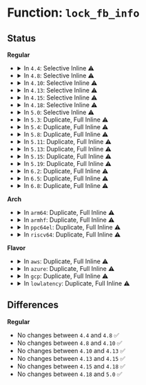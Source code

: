 # Function: <code>lock_fb_info</code>

## Status
<b>Regular</b>
<ul>
<li>
<details>
<summary>In <code>4.4</code>: Selective Inline ⚠️</summary>

```c
int lock_fb_info(struct fb_info *info);
```

**Collision:** Unique Global

**Inline:** Selective

**Transformation:** False

**Instances:**

```
In drivers/video/fbdev/core/fbmem.c (ffffffff8146c250)
Location: drivers/video/fbdev/core/fbmem.c:77
Inline: True
Inline callers:
  - drivers/video/fbdev/core/fbmem.c:do_fb_ioctl
  - drivers/video/fbdev/core/fbmem.c:do_fb_ioctl
  - drivers/video/fbdev/core/fbmem.c:do_fb_ioctl
  - drivers/video/fbdev/core/fbmem.c:do_fb_ioctl
  - drivers/video/fbdev/core/fbmem.c:do_fb_ioctl
  - drivers/video/fbdev/core/fbmem.c:do_fb_ioctl
  - drivers/video/fbdev/core/fbmem.c:do_fb_ioctl
  - drivers/video/fbdev/core/fbmem.c:do_fb_ioctl
  - drivers/video/fbdev/core/fbmem.c:do_fb_ioctl
  - drivers/video/fbdev/core/fbmem.c:do_unregister_framebuffer
  - drivers/video/fbdev/core/fbmem.c:register_framebuffer
Direct callers:
  - drivers/video/console/fbcon.c:fbcon_blank
  - drivers/video/fbdev/core/fbcmap.c:fb_set_user_cmap
  - drivers/video/fbdev/core/fbsysfs.c:store_fbstate
  - drivers/video/fbdev/core/fbsysfs.c:store_modes
```
**Symbols:**

```
ffffffff8146c250-ffffffff8146c28e: lock_fb_info (STB_GLOBAL)
```
</details>
</li>
<li>
<details>
<summary>In <code>4.8</code>: Selective Inline ⚠️</summary>

```c
int lock_fb_info(struct fb_info *info);
```

**Collision:** Unique Global

**Inline:** Selective

**Transformation:** False

**Instances:**

```
In drivers/video/fbdev/core/fbmem.c (ffffffff814bc176)
Location: drivers/video/fbdev/core/fbmem.c:77
Inline: True
Inline callers:
  - drivers/video/fbdev/core/fbmem.c:register_framebuffer
  - drivers/video/fbdev/core/fbmem.c:do_unregister_framebuffer
  - drivers/video/fbdev/core/fbmem.c:do_fb_ioctl
  - drivers/video/fbdev/core/fbmem.c:do_fb_ioctl
  - drivers/video/fbdev/core/fbmem.c:do_fb_ioctl
  - drivers/video/fbdev/core/fbmem.c:do_fb_ioctl
  - drivers/video/fbdev/core/fbmem.c:do_fb_ioctl
  - drivers/video/fbdev/core/fbmem.c:do_fb_ioctl
  - drivers/video/fbdev/core/fbmem.c:do_fb_ioctl
  - drivers/video/fbdev/core/fbmem.c:do_fb_ioctl
  - drivers/video/fbdev/core/fbmem.c:do_fb_ioctl
Direct callers:
  - drivers/video/console/fbcon.c:fbcon_blank
  - drivers/video/fbdev/core/fbcmap.c:fb_set_user_cmap
  - drivers/video/fbdev/core/fbsysfs.c:store_fbstate
  - drivers/video/fbdev/core/fbsysfs.c:store_modes
```
**Symbols:**

```
ffffffff814ba5a0-ffffffff814ba5de: lock_fb_info (STB_GLOBAL)
```
</details>
</li>
<li>
<details>
<summary>In <code>4.10</code>: Selective Inline ⚠️</summary>

```c
int lock_fb_info(struct fb_info *info);
```

**Collision:** Unique Global

**Inline:** Selective

**Transformation:** False

**Instances:**

```
In drivers/video/fbdev/core/fbmem.c (ffffffff814de176)
Location: drivers/video/fbdev/core/fbmem.c:77
Inline: True
Inline callers:
  - drivers/video/fbdev/core/fbmem.c:register_framebuffer
  - drivers/video/fbdev/core/fbmem.c:do_unregister_framebuffer
  - drivers/video/fbdev/core/fbmem.c:do_fb_ioctl
  - drivers/video/fbdev/core/fbmem.c:do_fb_ioctl
  - drivers/video/fbdev/core/fbmem.c:do_fb_ioctl
  - drivers/video/fbdev/core/fbmem.c:do_fb_ioctl
  - drivers/video/fbdev/core/fbmem.c:do_fb_ioctl
  - drivers/video/fbdev/core/fbmem.c:do_fb_ioctl
  - drivers/video/fbdev/core/fbmem.c:do_fb_ioctl
  - drivers/video/fbdev/core/fbmem.c:do_fb_ioctl
  - drivers/video/fbdev/core/fbmem.c:do_fb_ioctl
Direct callers:
  - drivers/video/console/fbcon.c:fbcon_blank
  - drivers/video/fbdev/core/fbcmap.c:fb_set_user_cmap
  - drivers/video/fbdev/core/fbsysfs.c:store_fbstate
  - drivers/video/fbdev/core/fbsysfs.c:store_modes
```
**Symbols:**

```
ffffffff814dc5a0-ffffffff814dc5de: lock_fb_info (STB_GLOBAL)
```
</details>
</li>
<li>
<details>
<summary>In <code>4.13</code>: Selective Inline ⚠️</summary>

```c
int lock_fb_info(struct fb_info *info);
```

**Collision:** Unique Global

**Inline:** Selective

**Transformation:** False

**Instances:**

```
In drivers/video/fbdev/core/fbmem.c (ffffffff814e975d)
Location: drivers/video/fbdev/core/fbmem.c:77
Inline: True
Inline callers:
  - drivers/video/fbdev/core/fbmem.c:register_framebuffer
  - drivers/video/fbdev/core/fbmem.c:do_unregister_framebuffer
  - drivers/video/fbdev/core/fbmem.c:fb_compat_ioctl
  - drivers/video/fbdev/core/fbmem.c:do_fb_ioctl
  - drivers/video/fbdev/core/fbmem.c:do_fb_ioctl
  - drivers/video/fbdev/core/fbmem.c:do_fb_ioctl
  - drivers/video/fbdev/core/fbmem.c:do_fb_ioctl
  - drivers/video/fbdev/core/fbmem.c:do_fb_ioctl
  - drivers/video/fbdev/core/fbmem.c:do_fb_ioctl
  - drivers/video/fbdev/core/fbmem.c:do_fb_ioctl
  - drivers/video/fbdev/core/fbmem.c:do_fb_ioctl
  - drivers/video/fbdev/core/fbmem.c:do_fb_ioctl
Direct callers:
  - drivers/video/console/fbcon.c:fbcon_blank
  - drivers/video/fbdev/core/fbcmap.c:fb_set_user_cmap
  - drivers/video/fbdev/core/fbsysfs.c:store_fbstate
  - drivers/video/fbdev/core/fbsysfs.c:store_modes
```
**Symbols:**

```
ffffffff814e8150-ffffffff814e818e: lock_fb_info (STB_GLOBAL)
```
</details>
</li>
<li>
<details>
<summary>In <code>4.15</code>: Selective Inline ⚠️</summary>

```c
int lock_fb_info(struct fb_info *info);
```

**Collision:** Unique Global

**Inline:** Selective

**Transformation:** False

**Instances:**

```
In drivers/video/fbdev/core/fbmem.c (ffffffff8151e29d)
Location: drivers/video/fbdev/core/fbmem.c:79
Inline: True
Inline callers:
  - drivers/video/fbdev/core/fbmem.c:register_framebuffer
  - drivers/video/fbdev/core/fbmem.c:do_unregister_framebuffer
  - drivers/video/fbdev/core/fbmem.c:fb_compat_ioctl
  - drivers/video/fbdev/core/fbmem.c:do_fb_ioctl
  - drivers/video/fbdev/core/fbmem.c:do_fb_ioctl
  - drivers/video/fbdev/core/fbmem.c:do_fb_ioctl
  - drivers/video/fbdev/core/fbmem.c:do_fb_ioctl
  - drivers/video/fbdev/core/fbmem.c:do_fb_ioctl
  - drivers/video/fbdev/core/fbmem.c:do_fb_ioctl
  - drivers/video/fbdev/core/fbmem.c:do_fb_ioctl
  - drivers/video/fbdev/core/fbmem.c:do_fb_ioctl
  - drivers/video/fbdev/core/fbmem.c:do_fb_ioctl
Direct callers:
  - drivers/video/fbdev/core/fbcmap.c:fb_set_user_cmap
  - drivers/video/fbdev/core/fbsysfs.c:store_fbstate
  - drivers/video/fbdev/core/fbsysfs.c:store_modes
  - drivers/video/fbdev/core/fbcon.c:fbcon_blank
```
**Symbols:**

```
ffffffff8151cc50-ffffffff8151cc8e: lock_fb_info (STB_GLOBAL)
```
</details>
</li>
<li>
<details>
<summary>In <code>4.18</code>: Selective Inline ⚠️</summary>

```c
int lock_fb_info(struct fb_info *info);
```

**Collision:** Unique Global

**Inline:** Selective

**Transformation:** False

**Instances:**

```
In drivers/video/fbdev/core/fbmem.c (ffffffff81553e61)
Location: drivers/video/fbdev/core/fbmem.c:79
Inline: True
Inline callers:
  - drivers/video/fbdev/core/fbmem.c:register_framebuffer
  - drivers/video/fbdev/core/fbmem.c:unbind_console
  - drivers/video/fbdev/core/fbmem.c:fb_compat_ioctl
  - drivers/video/fbdev/core/fbmem.c:do_fb_ioctl
  - drivers/video/fbdev/core/fbmem.c:do_fb_ioctl
  - drivers/video/fbdev/core/fbmem.c:do_fb_ioctl
  - drivers/video/fbdev/core/fbmem.c:do_fb_ioctl
  - drivers/video/fbdev/core/fbmem.c:do_fb_ioctl
  - drivers/video/fbdev/core/fbmem.c:do_fb_ioctl
  - drivers/video/fbdev/core/fbmem.c:do_fb_ioctl
  - drivers/video/fbdev/core/fbmem.c:do_fb_ioctl
  - drivers/video/fbdev/core/fbmem.c:do_fb_ioctl
Direct callers:
  - drivers/video/fbdev/core/fbcmap.c:fb_set_user_cmap
  - drivers/video/fbdev/core/fbsysfs.c:store_fbstate
  - drivers/video/fbdev/core/fbsysfs.c:store_modes
  - drivers/video/fbdev/core/fbcon.c:fbcon_blank
```
**Symbols:**

```
ffffffff815528e0-ffffffff8155291b: lock_fb_info (STB_GLOBAL)
```
</details>
</li>
<li>
<details>
<summary>In <code>5.0</code>: Selective Inline ⚠️</summary>

```c
int lock_fb_info(struct fb_info *info);
```

**Collision:** Unique Global

**Inline:** Selective

**Transformation:** False

**Instances:**

```
In drivers/video/fbdev/core/fbmem.c (ffffffff8156b648)
Location: drivers/video/fbdev/core/fbmem.c:83
Inline: True
Inline callers:
  - drivers/video/fbdev/core/fbmem.c:register_framebuffer
  - drivers/video/fbdev/core/fbmem.c:unbind_console
  - drivers/video/fbdev/core/fbmem.c:fb_compat_ioctl
  - drivers/video/fbdev/core/fbmem.c:do_fb_ioctl
  - drivers/video/fbdev/core/fbmem.c:do_fb_ioctl
  - drivers/video/fbdev/core/fbmem.c:do_fb_ioctl
  - drivers/video/fbdev/core/fbmem.c:do_fb_ioctl
  - drivers/video/fbdev/core/fbmem.c:do_fb_ioctl
  - drivers/video/fbdev/core/fbmem.c:do_fb_ioctl
  - drivers/video/fbdev/core/fbmem.c:do_fb_ioctl
  - drivers/video/fbdev/core/fbmem.c:do_fb_ioctl
  - drivers/video/fbdev/core/fbmem.c:do_fb_ioctl
Direct callers:
  - drivers/video/fbdev/core/fbcmap.c:fb_set_user_cmap
  - drivers/video/fbdev/core/fbsysfs.c:store_fbstate
  - drivers/video/fbdev/core/fbsysfs.c:store_modes
  - drivers/video/fbdev/core/fbcon.c:fbcon_blank
```
**Symbols:**

```
ffffffff8156a160-ffffffff8156a19b: lock_fb_info (STB_GLOBAL)
```
</details>
</li>
<li>
<details>
<summary>In <code>5.3</code>: Duplicate, Full Inline ⚠️</summary>

**Collision:** Static Duplication

**Inline:** Full

**Transformation:** False

**Instances:**

```
In drivers/video/fbdev/core/fbmem.c (ffffffff8159bb27)
Location: include/linux/fb.h:639
Inline: True
Inline callers:
  - drivers/video/fbdev/core/fbmem.c:register_framebuffer
  - drivers/video/fbdev/core/fbmem.c:unlink_framebuffer
  - drivers/video/fbdev/core/fbmem.c:fb_release
  - drivers/video/fbdev/core/fbmem.c:fb_open
  - drivers/video/fbdev/core/fbmem.c:fb_compat_ioctl
  - drivers/video/fbdev/core/fbmem.c:do_fb_ioctl
  - drivers/video/fbdev/core/fbmem.c:do_fb_ioctl
  - drivers/video/fbdev/core/fbmem.c:do_fb_ioctl
  - drivers/video/fbdev/core/fbmem.c:do_fb_ioctl
  - drivers/video/fbdev/core/fbmem.c:do_fb_ioctl
  - drivers/video/fbdev/core/fbmem.c:do_fb_ioctl
  - drivers/video/fbdev/core/fbmem.c:do_fb_ioctl
```
```
In drivers/video/fbdev/core/fbcmap.c (ffffffff8159f797)
Location: include/linux/fb.h:639
Inline: True
Inline callers:
  - drivers/video/fbdev/core/fbcmap.c:fb_set_user_cmap
```
```
In drivers/video/fbdev/core/fbsysfs.c (ffffffff8159fb3f)
Location: include/linux/fb.h:639
Inline: True
Inline callers:
  - drivers/video/fbdev/core/fbsysfs.c:store_fbstate
  - drivers/video/fbdev/core/fbsysfs.c:store_modes
```
</details>
</li>
<li>
<details>
<summary>In <code>5.4</code>: Duplicate, Full Inline ⚠️</summary>

**Collision:** Static Duplication

**Inline:** Full

**Transformation:** False

**Instances:**

```
In drivers/video/fbdev/core/fbmem.c (ffffffff815bd127)
Location: include/linux/fb.h:635
Inline: True
Inline callers:
  - drivers/video/fbdev/core/fbmem.c:register_framebuffer
  - drivers/video/fbdev/core/fbmem.c:unlink_framebuffer
  - drivers/video/fbdev/core/fbmem.c:fb_release
  - drivers/video/fbdev/core/fbmem.c:fb_open
  - drivers/video/fbdev/core/fbmem.c:fb_compat_ioctl
  - drivers/video/fbdev/core/fbmem.c:do_fb_ioctl
  - drivers/video/fbdev/core/fbmem.c:do_fb_ioctl
  - drivers/video/fbdev/core/fbmem.c:do_fb_ioctl
  - drivers/video/fbdev/core/fbmem.c:do_fb_ioctl
  - drivers/video/fbdev/core/fbmem.c:do_fb_ioctl
  - drivers/video/fbdev/core/fbmem.c:do_fb_ioctl
  - drivers/video/fbdev/core/fbmem.c:do_fb_ioctl
```
```
In drivers/video/fbdev/core/fbcmap.c (ffffffff815c0617)
Location: include/linux/fb.h:635
Inline: True
Inline callers:
  - drivers/video/fbdev/core/fbcmap.c:fb_set_user_cmap
```
```
In drivers/video/fbdev/core/fbsysfs.c (ffffffff815c09bf)
Location: include/linux/fb.h:635
Inline: True
Inline callers:
  - drivers/video/fbdev/core/fbsysfs.c:store_fbstate
  - drivers/video/fbdev/core/fbsysfs.c:store_modes
```
</details>
</li>
<li>
<details>
<summary>In <code>5.8</code>: Duplicate, Full Inline ⚠️</summary>

**Collision:** Static Duplication

**Inline:** Full

**Transformation:** False

**Instances:**

```
In drivers/video/fbdev/core/fbmem.c (ffffffff81666ccf)
Location: include/linux/fb.h:633
Inline: True
Inline callers:
  - drivers/video/fbdev/core/fbmem.c:do_unregister_framebuffer
  - drivers/video/fbdev/core/fbmem.c:do_register_framebuffer
  - drivers/video/fbdev/core/fbmem.c:fb_release
  - drivers/video/fbdev/core/fbmem.c:fb_open
  - drivers/video/fbdev/core/fbmem.c:fb_compat_ioctl
  - drivers/video/fbdev/core/fbmem.c:do_fb_ioctl
  - drivers/video/fbdev/core/fbmem.c:do_fb_ioctl
  - drivers/video/fbdev/core/fbmem.c:do_fb_ioctl
  - drivers/video/fbdev/core/fbmem.c:do_fb_ioctl
  - drivers/video/fbdev/core/fbmem.c:do_fb_ioctl
  - drivers/video/fbdev/core/fbmem.c:do_fb_ioctl
  - drivers/video/fbdev/core/fbmem.c:do_fb_ioctl
```
```
In drivers/video/fbdev/core/fbcmap.c (ffffffff8166a8e7)
Location: include/linux/fb.h:633
Inline: True
Inline callers:
  - drivers/video/fbdev/core/fbcmap.c:fb_set_user_cmap
```
```
In drivers/video/fbdev/core/fbsysfs.c (ffffffff8166ac8f)
Location: include/linux/fb.h:633
Inline: True
Inline callers:
  - drivers/video/fbdev/core/fbsysfs.c:store_fbstate
  - drivers/video/fbdev/core/fbsysfs.c:store_modes
```
</details>
</li>
<li>
<details>
<summary>In <code>5.11</code>: Duplicate, Full Inline ⚠️</summary>

**Collision:** Static Duplication

**Inline:** Full

**Transformation:** False

**Instances:**

```
In drivers/video/fbdev/core/fbmem.c (ffffffff816878af)
Location: include/linux/fb.h:634
Inline: True
Inline callers:
  - drivers/video/fbdev/core/fbmem.c:do_unregister_framebuffer
  - drivers/video/fbdev/core/fbmem.c:do_register_framebuffer
  - drivers/video/fbdev/core/fbmem.c:fb_release
  - drivers/video/fbdev/core/fbmem.c:fb_open
  - drivers/video/fbdev/core/fbmem.c:fb_compat_ioctl
  - drivers/video/fbdev/core/fbmem.c:fb_getput_cmap
  - drivers/video/fbdev/core/fbmem.c:do_fb_ioctl
  - drivers/video/fbdev/core/fbmem.c:do_fb_ioctl
  - drivers/video/fbdev/core/fbmem.c:do_fb_ioctl
  - drivers/video/fbdev/core/fbmem.c:do_fb_ioctl
  - drivers/video/fbdev/core/fbmem.c:do_fb_ioctl
  - drivers/video/fbdev/core/fbmem.c:do_fb_ioctl
  - drivers/video/fbdev/core/fbmem.c:do_fb_ioctl
```
```
In drivers/video/fbdev/core/fbcmap.c (ffffffff8168b257)
Location: include/linux/fb.h:634
Inline: True
Inline callers:
  - drivers/video/fbdev/core/fbcmap.c:fb_set_user_cmap
```
```
In drivers/video/fbdev/core/fbsysfs.c (ffffffff8168b5df)
Location: include/linux/fb.h:634
Inline: True
Inline callers:
  - drivers/video/fbdev/core/fbsysfs.c:store_fbstate
  - drivers/video/fbdev/core/fbsysfs.c:store_modes
```
</details>
</li>
<li>
<details>
<summary>In <code>5.13</code>: Duplicate, Full Inline ⚠️</summary>

**Collision:** Static Duplication

**Inline:** Full

**Transformation:** False

**Instances:**

```
In drivers/video/fbdev/core/fbmem.c (ffffffff8166a51f)
Location: include/linux/fb.h:634
Inline: True
Inline callers:
  - drivers/video/fbdev/core/fbmem.c:do_unregister_framebuffer
  - drivers/video/fbdev/core/fbmem.c:do_register_framebuffer
  - drivers/video/fbdev/core/fbmem.c:fb_release
  - drivers/video/fbdev/core/fbmem.c:fb_open
  - drivers/video/fbdev/core/fbmem.c:fb_getput_cmap
  - drivers/video/fbdev/core/fbmem.c:do_fb_ioctl
  - drivers/video/fbdev/core/fbmem.c:do_fb_ioctl
  - drivers/video/fbdev/core/fbmem.c:do_fb_ioctl
  - drivers/video/fbdev/core/fbmem.c:do_fb_ioctl
  - drivers/video/fbdev/core/fbmem.c:do_fb_ioctl
  - drivers/video/fbdev/core/fbmem.c:do_fb_ioctl
  - drivers/video/fbdev/core/fbmem.c:do_fb_ioctl
```
```
In drivers/video/fbdev/core/fbcmap.c (ffffffff8166df37)
Location: include/linux/fb.h:634
Inline: True
Inline callers:
  - drivers/video/fbdev/core/fbcmap.c:fb_set_user_cmap
```
```
In drivers/video/fbdev/core/fbsysfs.c (ffffffff8166e2c0)
Location: include/linux/fb.h:634
Inline: True
Inline callers:
  - drivers/video/fbdev/core/fbsysfs.c:store_fbstate
  - drivers/video/fbdev/core/fbsysfs.c:store_modes
```
</details>
</li>
<li>
<details>
<summary>In <code>5.15</code>: Duplicate, Full Inline ⚠️</summary>

**Collision:** Static Duplication

**Inline:** Full

**Transformation:** False

**Instances:**

```
In drivers/video/fbdev/core/fbmem.c (ffffffff816de3d0)
Location: include/linux/fb.h:636
Inline: True
Inline callers:
  - drivers/video/fbdev/core/fbmem.c:do_unregister_framebuffer
  - drivers/video/fbdev/core/fbmem.c:do_register_framebuffer
  - drivers/video/fbdev/core/fbmem.c:fb_release
  - drivers/video/fbdev/core/fbmem.c:fb_open
  - drivers/video/fbdev/core/fbmem.c:fb_getput_cmap
  - drivers/video/fbdev/core/fbmem.c:do_fb_ioctl
  - drivers/video/fbdev/core/fbmem.c:do_fb_ioctl
  - drivers/video/fbdev/core/fbmem.c:do_fb_ioctl
  - drivers/video/fbdev/core/fbmem.c:do_fb_ioctl
  - drivers/video/fbdev/core/fbmem.c:do_fb_ioctl
  - drivers/video/fbdev/core/fbmem.c:do_fb_ioctl
  - drivers/video/fbdev/core/fbmem.c:do_fb_ioctl
```
```
In drivers/video/fbdev/core/fbcmap.c (ffffffff816e1de7)
Location: include/linux/fb.h:636
Inline: True
Inline callers:
  - drivers/video/fbdev/core/fbcmap.c:fb_set_user_cmap
```
```
In drivers/video/fbdev/core/fbsysfs.c (ffffffff816e2490)
Location: include/linux/fb.h:636
Inline: True
Inline callers:
  - drivers/video/fbdev/core/fbsysfs.c:store_fbstate
  - drivers/video/fbdev/core/fbsysfs.c:store_modes
```
</details>
</li>
<li>
<details>
<summary>In <code>5.19</code>: Duplicate, Full Inline ⚠️</summary>

**Collision:** Static Duplication

**Inline:** Full

**Transformation:** False

**Instances:**

```
In drivers/video/fbdev/core/fbmem.c (ffffffff81808ac3)
Location: include/linux/fb.h:645
Inline: True
Inline callers:
  - drivers/video/fbdev/core/fbmem.c:fb_release
  - drivers/video/fbdev/core/fbmem.c:fb_open
  - drivers/video/fbdev/core/fbmem.c:fb_getput_cmap
  - drivers/video/fbdev/core/fbmem.c:do_fb_ioctl
  - drivers/video/fbdev/core/fbmem.c:do_fb_ioctl
  - drivers/video/fbdev/core/fbmem.c:do_fb_ioctl
  - drivers/video/fbdev/core/fbmem.c:do_fb_ioctl
  - drivers/video/fbdev/core/fbmem.c:do_fb_ioctl
  - drivers/video/fbdev/core/fbmem.c:do_fb_ioctl
  - drivers/video/fbdev/core/fbmem.c:do_fb_ioctl
```
```
In drivers/video/fbdev/core/fbcmap.c (ffffffff8180c02b)
Location: include/linux/fb.h:645
Inline: True
Inline callers:
  - drivers/video/fbdev/core/fbcmap.c:fb_set_user_cmap
```
```
In drivers/video/fbdev/core/fbsysfs.c (ffffffff8180c7fd)
Location: include/linux/fb.h:645
Inline: True
Inline callers:
  - drivers/video/fbdev/core/fbsysfs.c:store_fbstate
  - drivers/video/fbdev/core/fbsysfs.c:store_modes
  - drivers/video/fbdev/core/fbsysfs.c:activate
```
```
In drivers/video/fbdev/core/fbcon.c (ffffffff81810866)
Location: include/linux/fb.h:645
Inline: True
Inline callers:
  - drivers/video/fbdev/core/fbcon.c:fbcon_open
  - drivers/video/fbdev/core/fbcon.c:fbcon_release
```
</details>
</li>
<li>
<details>
<summary>In <code>6.2</code>: Duplicate, Full Inline ⚠️</summary>

**Collision:** Static Duplication

**Inline:** Full

**Transformation:** False

**Instances:**

```
In drivers/video/fbdev/core/fbmem.c (ffffffff81937413)
Location: include/linux/fb.h:640
Inline: True
Inline callers:
  - drivers/video/fbdev/core/fbmem.c:fb_release
  - drivers/video/fbdev/core/fbmem.c:fb_open
  - drivers/video/fbdev/core/fbmem.c:fb_getput_cmap
  - drivers/video/fbdev/core/fbmem.c:do_fb_ioctl
  - drivers/video/fbdev/core/fbmem.c:do_fb_ioctl
  - drivers/video/fbdev/core/fbmem.c:do_fb_ioctl
  - drivers/video/fbdev/core/fbmem.c:do_fb_ioctl
  - drivers/video/fbdev/core/fbmem.c:do_fb_ioctl
  - drivers/video/fbdev/core/fbmem.c:do_fb_ioctl
  - drivers/video/fbdev/core/fbmem.c:do_fb_ioctl
```
```
In drivers/video/fbdev/core/fbcmap.c (ffffffff8193a9db)
Location: include/linux/fb.h:640
Inline: True
Inline callers:
  - drivers/video/fbdev/core/fbcmap.c:fb_set_user_cmap
```
```
In drivers/video/fbdev/core/fbsysfs.c (ffffffff8193b21d)
Location: include/linux/fb.h:640
Inline: True
Inline callers:
  - drivers/video/fbdev/core/fbsysfs.c:store_fbstate
  - drivers/video/fbdev/core/fbsysfs.c:store_modes
  - drivers/video/fbdev/core/fbsysfs.c:activate
```
```
In drivers/video/fbdev/core/fbcon.c (ffffffff8193f686)
Location: include/linux/fb.h:640
Inline: True
Inline callers:
  - drivers/video/fbdev/core/fbcon.c:fbcon_open
  - drivers/video/fbdev/core/fbcon.c:fbcon_release
```
</details>
</li>
<li>
<details>
<summary>In <code>6.5</code>: Duplicate, Full Inline ⚠️</summary>

**Collision:** Static Duplication

**Inline:** Full

**Transformation:** False

**Instances:**

```
In drivers/video/fbdev/core/fbmem.c (ffffffff8197b4b3)
Location: include/linux/fb.h:620
Inline: True
Inline callers:
  - drivers/video/fbdev/core/fbmem.c:fb_release
  - drivers/video/fbdev/core/fbmem.c:fb_open
  - drivers/video/fbdev/core/fbmem.c:fb_getput_cmap
  - drivers/video/fbdev/core/fbmem.c:do_fb_ioctl
  - drivers/video/fbdev/core/fbmem.c:do_fb_ioctl
  - drivers/video/fbdev/core/fbmem.c:do_fb_ioctl
  - drivers/video/fbdev/core/fbmem.c:do_fb_ioctl
  - drivers/video/fbdev/core/fbmem.c:do_fb_ioctl
  - drivers/video/fbdev/core/fbmem.c:do_fb_ioctl
  - drivers/video/fbdev/core/fbmem.c:do_fb_ioctl
```
```
In drivers/video/fbdev/core/fbcmap.c (ffffffff8197e9db)
Location: include/linux/fb.h:620
Inline: True
Inline callers:
  - drivers/video/fbdev/core/fbcmap.c:fb_set_user_cmap
```
```
In drivers/video/fbdev/core/fbsysfs.c (ffffffff8197f21d)
Location: include/linux/fb.h:620
Inline: True
Inline callers:
  - drivers/video/fbdev/core/fbsysfs.c:store_fbstate
  - drivers/video/fbdev/core/fbsysfs.c:store_modes
  - drivers/video/fbdev/core/fbsysfs.c:activate
```
```
In drivers/video/fbdev/core/fbcon.c (ffffffff81983b96)
Location: include/linux/fb.h:620
Inline: True
Inline callers:
  - drivers/video/fbdev/core/fbcon.c:fbcon_open
  - drivers/video/fbdev/core/fbcon.c:fbcon_release
```
</details>
</li>
<li>
<details>
<summary>In <code>6.8</code>: Duplicate, Full Inline ⚠️</summary>

**Collision:** Static Duplication

**Inline:** Full

**Transformation:** False

**Instances:**

```
In drivers/video/fbdev/core/fbcmap.c (ffffffff819c53ab)
Location: include/linux/fb.h:605
Inline: True
Inline callers:
  - drivers/video/fbdev/core/fbcmap.c:fb_set_user_cmap
```
```
In drivers/video/fbdev/core/fb_chrdev.c (ffffffff819ca0e3)
Location: include/linux/fb.h:605
Inline: True
Inline callers:
  - drivers/video/fbdev/core/fb_chrdev.c:fb_release
  - drivers/video/fbdev/core/fb_chrdev.c:fb_open
  - drivers/video/fbdev/core/fb_chrdev.c:fb_getput_cmap
  - drivers/video/fbdev/core/fb_chrdev.c:do_fb_ioctl
  - drivers/video/fbdev/core/fb_chrdev.c:do_fb_ioctl
  - drivers/video/fbdev/core/fb_chrdev.c:do_fb_ioctl
  - drivers/video/fbdev/core/fb_chrdev.c:do_fb_ioctl
  - drivers/video/fbdev/core/fb_chrdev.c:do_fb_ioctl
  - drivers/video/fbdev/core/fb_chrdev.c:do_fb_ioctl
  - drivers/video/fbdev/core/fb_chrdev.c:do_fb_ioctl
```
```
In drivers/video/fbdev/core/fbsysfs.c (ffffffff819cb98d)
Location: include/linux/fb.h:605
Inline: True
Inline callers:
  - drivers/video/fbdev/core/fbsysfs.c:store_fbstate
  - drivers/video/fbdev/core/fbsysfs.c:store_modes
  - drivers/video/fbdev/core/fbsysfs.c:activate
```
```
In drivers/video/fbdev/core/fbcon.c (ffffffff819cd7a6)
Location: include/linux/fb.h:605
Inline: True
Inline callers:
  - drivers/video/fbdev/core/fbcon.c:fbcon_open
  - drivers/video/fbdev/core/fbcon.c:fbcon_release
```
</details>
</li>
</ul>
<b>Arch</b>
<ul>
<li>
<details>
<summary>In <code>arm64</code>: Duplicate, Full Inline ⚠️</summary>

**Collision:** Static Duplication

**Inline:** Full

**Transformation:** False

**Instances:**

```
In drivers/video/fbdev/core/fbmem.c (ffff800010743e00)
Location: include/linux/fb.h:635
Inline: True
Inline callers:
  - drivers/video/fbdev/core/fbmem.c:register_framebuffer
  - drivers/video/fbdev/core/fbmem.c:unlink_framebuffer
  - drivers/video/fbdev/core/fbmem.c:fb_release
  - drivers/video/fbdev/core/fbmem.c:fb_open
  - drivers/video/fbdev/core/fbmem.c:fb_compat_ioctl
  - drivers/video/fbdev/core/fbmem.c:do_fb_ioctl
  - drivers/video/fbdev/core/fbmem.c:do_fb_ioctl
  - drivers/video/fbdev/core/fbmem.c:do_fb_ioctl
  - drivers/video/fbdev/core/fbmem.c:do_fb_ioctl
  - drivers/video/fbdev/core/fbmem.c:do_fb_ioctl
  - drivers/video/fbdev/core/fbmem.c:do_fb_ioctl
  - drivers/video/fbdev/core/fbmem.c:do_fb_ioctl
```
```
In drivers/video/fbdev/core/fbcmap.c (ffff8000107493b4)
Location: include/linux/fb.h:635
Inline: True
Inline callers:
  - drivers/video/fbdev/core/fbcmap.c:fb_set_user_cmap
```
```
In drivers/video/fbdev/core/fbsysfs.c (ffff800010749764)
Location: include/linux/fb.h:635
Inline: True
Inline callers:
  - drivers/video/fbdev/core/fbsysfs.c:store_fbstate
  - drivers/video/fbdev/core/fbsysfs.c:store_modes
```
</details>
</li>
<li>
<details>
<summary>In <code>armhf</code>: Duplicate, Full Inline ⚠️</summary>

**Collision:** Static Duplication

**Inline:** Full

**Transformation:** False

**Instances:**

```
In drivers/video/fbdev/core/fbmem.c (c08c8024)
Location: include/linux/fb.h:635
Inline: True
Inline callers:
  - drivers/video/fbdev/core/fbmem.c:register_framebuffer
  - drivers/video/fbdev/core/fbmem.c:unlink_framebuffer
  - drivers/video/fbdev/core/fbmem.c:fb_release
  - drivers/video/fbdev/core/fbmem.c:fb_open
  - drivers/video/fbdev/core/fbmem.c:do_fb_ioctl
  - drivers/video/fbdev/core/fbmem.c:do_fb_ioctl
  - drivers/video/fbdev/core/fbmem.c:do_fb_ioctl
  - drivers/video/fbdev/core/fbmem.c:do_fb_ioctl
  - drivers/video/fbdev/core/fbmem.c:do_fb_ioctl
  - drivers/video/fbdev/core/fbmem.c:do_fb_ioctl
  - drivers/video/fbdev/core/fbmem.c:do_fb_ioctl
```
```
In drivers/video/fbdev/core/fbcmap.c (c08cbed0)
Location: include/linux/fb.h:635
Inline: True
Inline callers:
  - drivers/video/fbdev/core/fbcmap.c:fb_set_user_cmap
```
```
In drivers/video/fbdev/core/fbsysfs.c (c08cc254)
Location: include/linux/fb.h:635
Inline: True
Inline callers:
  - drivers/video/fbdev/core/fbsysfs.c:store_fbstate
  - drivers/video/fbdev/core/fbsysfs.c:store_modes
```
</details>
</li>
<li>
<details>
<summary>In <code>ppc64el</code>: Duplicate, Full Inline ⚠️</summary>

**Collision:** Static Duplication

**Inline:** Full

**Transformation:** False

**Instances:**

```
In drivers/video/fbdev/core/fbmem.c (c0000000008a5178)
Location: include/linux/fb.h:635
Inline: True
Inline callers:
  - drivers/video/fbdev/core/fbmem.c:register_framebuffer
  - drivers/video/fbdev/core/fbmem.c:unlink_framebuffer
  - drivers/video/fbdev/core/fbmem.c:fb_release
  - drivers/video/fbdev/core/fbmem.c:fb_open
  - drivers/video/fbdev/core/fbmem.c:fb_compat_ioctl
  - drivers/video/fbdev/core/fbmem.c:do_fb_ioctl
  - drivers/video/fbdev/core/fbmem.c:do_fb_ioctl
  - drivers/video/fbdev/core/fbmem.c:do_fb_ioctl
  - drivers/video/fbdev/core/fbmem.c:do_fb_ioctl
  - drivers/video/fbdev/core/fbmem.c:do_fb_ioctl
  - drivers/video/fbdev/core/fbmem.c:do_fb_ioctl
  - drivers/video/fbdev/core/fbmem.c:do_fb_ioctl
```
```
In drivers/video/fbdev/core/fbcmap.c (c0000000008aa570)
Location: include/linux/fb.h:635
Inline: True
Inline callers:
  - drivers/video/fbdev/core/fbcmap.c:fb_set_user_cmap
```
```
In drivers/video/fbdev/core/fbsysfs.c (c0000000008aaa50)
Location: include/linux/fb.h:635
Inline: True
Inline callers:
  - drivers/video/fbdev/core/fbsysfs.c:store_fbstate
  - drivers/video/fbdev/core/fbsysfs.c:store_modes
```
</details>
</li>
<li>
<details>
<summary>In <code>riscv64</code>: Duplicate, Full Inline ⚠️</summary>

**Collision:** Static Duplication

**Inline:** Full

**Transformation:** False

**Instances:**

```
In drivers/video/fbdev/core/fbmem.c (ffffffe0004f4874)
Location: include/linux/fb.h:635
Inline: True
Inline callers:
  - drivers/video/fbdev/core/fbmem.c:register_framebuffer
  - drivers/video/fbdev/core/fbmem.c:unlink_framebuffer
  - drivers/video/fbdev/core/fbmem.c:fb_release
  - drivers/video/fbdev/core/fbmem.c:fb_open
  - drivers/video/fbdev/core/fbmem.c:do_fb_ioctl
  - drivers/video/fbdev/core/fbmem.c:do_fb_ioctl
  - drivers/video/fbdev/core/fbmem.c:do_fb_ioctl
  - drivers/video/fbdev/core/fbmem.c:do_fb_ioctl
  - drivers/video/fbdev/core/fbmem.c:do_fb_ioctl
  - drivers/video/fbdev/core/fbmem.c:do_fb_ioctl
  - drivers/video/fbdev/core/fbmem.c:do_fb_ioctl
```
```
In drivers/video/fbdev/core/fbcmap.c (ffffffe0004f783e)
Location: include/linux/fb.h:635
Inline: True
Inline callers:
  - drivers/video/fbdev/core/fbcmap.c:fb_set_user_cmap
```
```
In drivers/video/fbdev/core/fbsysfs.c (ffffffe0004f7b6e)
Location: include/linux/fb.h:635
Inline: True
Inline callers:
  - drivers/video/fbdev/core/fbsysfs.c:store_fbstate
  - drivers/video/fbdev/core/fbsysfs.c:store_modes
```
</details>
</li>
</ul>
<b>Flavor</b>
<ul>
<li>
<details>
<summary>In <code>aws</code>: Duplicate, Full Inline ⚠️</summary>

**Collision:** Static Duplication

**Inline:** Full

**Transformation:** False

**Instances:**

```
In drivers/video/fbdev/core/fbmem.c (ffffffff815b1277)
Location: include/linux/fb.h:635
Inline: True
Inline callers:
  - drivers/video/fbdev/core/fbmem.c:register_framebuffer
  - drivers/video/fbdev/core/fbmem.c:unlink_framebuffer
  - drivers/video/fbdev/core/fbmem.c:fb_release
  - drivers/video/fbdev/core/fbmem.c:fb_open
  - drivers/video/fbdev/core/fbmem.c:fb_compat_ioctl
  - drivers/video/fbdev/core/fbmem.c:do_fb_ioctl
  - drivers/video/fbdev/core/fbmem.c:do_fb_ioctl
  - drivers/video/fbdev/core/fbmem.c:do_fb_ioctl
  - drivers/video/fbdev/core/fbmem.c:do_fb_ioctl
  - drivers/video/fbdev/core/fbmem.c:do_fb_ioctl
  - drivers/video/fbdev/core/fbmem.c:do_fb_ioctl
  - drivers/video/fbdev/core/fbmem.c:do_fb_ioctl
```
```
In drivers/video/fbdev/core/fbcmap.c (ffffffff815b4767)
Location: include/linux/fb.h:635
Inline: True
Inline callers:
  - drivers/video/fbdev/core/fbcmap.c:fb_set_user_cmap
```
```
In drivers/video/fbdev/core/fbsysfs.c (ffffffff815b4b0f)
Location: include/linux/fb.h:635
Inline: True
Inline callers:
  - drivers/video/fbdev/core/fbsysfs.c:store_fbstate
  - drivers/video/fbdev/core/fbsysfs.c:store_modes
```
</details>
</li>
<li>
<details>
<summary>In <code>azure</code>: Duplicate, Full Inline ⚠️</summary>

**Collision:** Static Duplication

**Inline:** Full

**Transformation:** False

**Instances:**

```
In drivers/video/fbdev/core/fbmem.c (ffffffff815a0407)
Location: include/linux/fb.h:635
Inline: True
Inline callers:
  - drivers/video/fbdev/core/fbmem.c:register_framebuffer
  - drivers/video/fbdev/core/fbmem.c:unlink_framebuffer
  - drivers/video/fbdev/core/fbmem.c:fb_release
  - drivers/video/fbdev/core/fbmem.c:fb_open
  - drivers/video/fbdev/core/fbmem.c:fb_compat_ioctl
  - drivers/video/fbdev/core/fbmem.c:do_fb_ioctl
  - drivers/video/fbdev/core/fbmem.c:do_fb_ioctl
  - drivers/video/fbdev/core/fbmem.c:do_fb_ioctl
  - drivers/video/fbdev/core/fbmem.c:do_fb_ioctl
  - drivers/video/fbdev/core/fbmem.c:do_fb_ioctl
  - drivers/video/fbdev/core/fbmem.c:do_fb_ioctl
  - drivers/video/fbdev/core/fbmem.c:do_fb_ioctl
```
```
In drivers/video/fbdev/core/fbcmap.c (ffffffff815a3807)
Location: include/linux/fb.h:635
Inline: True
Inline callers:
  - drivers/video/fbdev/core/fbcmap.c:fb_set_user_cmap
```
```
In drivers/video/fbdev/core/fbsysfs.c (ffffffff815a390f)
Location: include/linux/fb.h:635
Inline: True
Inline callers:
  - drivers/video/fbdev/core/fbsysfs.c:store_fbstate
  - drivers/video/fbdev/core/fbsysfs.c:store_modes
```
</details>
</li>
<li>
<details>
<summary>In <code>gcp</code>: Duplicate, Full Inline ⚠️</summary>

**Collision:** Static Duplication

**Inline:** Full

**Transformation:** False

**Instances:**

```
In drivers/video/fbdev/core/fbmem.c (ffffffff815b1807)
Location: include/linux/fb.h:635
Inline: True
Inline callers:
  - drivers/video/fbdev/core/fbmem.c:register_framebuffer
  - drivers/video/fbdev/core/fbmem.c:unlink_framebuffer
  - drivers/video/fbdev/core/fbmem.c:fb_release
  - drivers/video/fbdev/core/fbmem.c:fb_open
  - drivers/video/fbdev/core/fbmem.c:fb_compat_ioctl
  - drivers/video/fbdev/core/fbmem.c:do_fb_ioctl
  - drivers/video/fbdev/core/fbmem.c:do_fb_ioctl
  - drivers/video/fbdev/core/fbmem.c:do_fb_ioctl
  - drivers/video/fbdev/core/fbmem.c:do_fb_ioctl
  - drivers/video/fbdev/core/fbmem.c:do_fb_ioctl
  - drivers/video/fbdev/core/fbmem.c:do_fb_ioctl
  - drivers/video/fbdev/core/fbmem.c:do_fb_ioctl
```
```
In drivers/video/fbdev/core/fbcmap.c (ffffffff815b4cf7)
Location: include/linux/fb.h:635
Inline: True
Inline callers:
  - drivers/video/fbdev/core/fbcmap.c:fb_set_user_cmap
```
```
In drivers/video/fbdev/core/fbsysfs.c (ffffffff815b509f)
Location: include/linux/fb.h:635
Inline: True
Inline callers:
  - drivers/video/fbdev/core/fbsysfs.c:store_fbstate
  - drivers/video/fbdev/core/fbsysfs.c:store_modes
```
</details>
</li>
<li>
<details>
<summary>In <code>lowlatency</code>: Duplicate, Full Inline ⚠️</summary>

**Collision:** Static Duplication

**Inline:** Full

**Transformation:** False

**Instances:**

```
In drivers/video/fbdev/core/fbmem.c (ffffffff815cb277)
Location: include/linux/fb.h:635
Inline: True
Inline callers:
  - drivers/video/fbdev/core/fbmem.c:register_framebuffer
  - drivers/video/fbdev/core/fbmem.c:unlink_framebuffer
  - drivers/video/fbdev/core/fbmem.c:fb_release
  - drivers/video/fbdev/core/fbmem.c:fb_open
  - drivers/video/fbdev/core/fbmem.c:fb_compat_ioctl
  - drivers/video/fbdev/core/fbmem.c:do_fb_ioctl
  - drivers/video/fbdev/core/fbmem.c:do_fb_ioctl
  - drivers/video/fbdev/core/fbmem.c:do_fb_ioctl
  - drivers/video/fbdev/core/fbmem.c:do_fb_ioctl
  - drivers/video/fbdev/core/fbmem.c:do_fb_ioctl
  - drivers/video/fbdev/core/fbmem.c:do_fb_ioctl
  - drivers/video/fbdev/core/fbmem.c:do_fb_ioctl
```
```
In drivers/video/fbdev/core/fbcmap.c (ffffffff815ce767)
Location: include/linux/fb.h:635
Inline: True
Inline callers:
  - drivers/video/fbdev/core/fbcmap.c:fb_set_user_cmap
```
```
In drivers/video/fbdev/core/fbsysfs.c (ffffffff815ceb0f)
Location: include/linux/fb.h:635
Inline: True
Inline callers:
  - drivers/video/fbdev/core/fbsysfs.c:store_fbstate
  - drivers/video/fbdev/core/fbsysfs.c:store_modes
```
</details>
</li>
</ul>

## Differences
<b>Regular</b>
<ul>
<li>
No changes between <code>4.4</code> and <code>4.8</code> ✅
</li>
<li>
No changes between <code>4.8</code> and <code>4.10</code> ✅
</li>
<li>
No changes between <code>4.10</code> and <code>4.13</code> ✅
</li>
<li>
No changes between <code>4.13</code> and <code>4.15</code> ✅
</li>
<li>
No changes between <code>4.15</code> and <code>4.18</code> ✅
</li>
<li>
No changes between <code>4.18</code> and <code>5.0</code> ✅
</li>
</ul>

